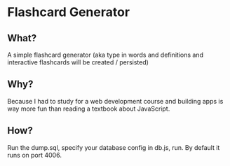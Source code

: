 Flashcard Generator
===============

What?
--------------------
A simple flashcard generator (aka type in words and definitions and interactive flashcards will be created / persisted)

Why?
--------------------
Because I had to study for a web development course and building apps is way more fun than reading a textbook about JavaScript.

How?
--------------------
Run the dump.sql, specify your database config in db.js, run.  By default it runs on port 4006.
